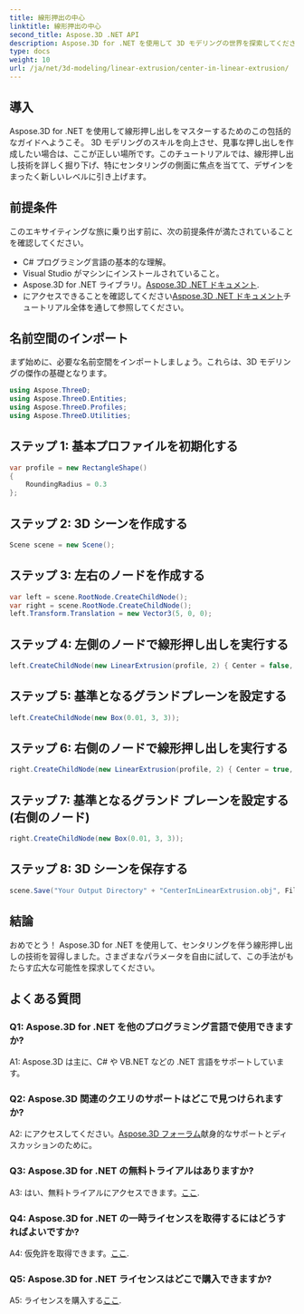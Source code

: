 ```yaml
---
title: 線形押出の中心
linktitle: 線形押出の中心
second_title: Aspose.3D .NET API
description: Aspose.3D for .NET を使用して 3D モデリングの世界を探索してください。直線押し出し技術を中心に据えて、見事なデザインを作成し、創造性を解き放ちます。
type: docs
weight: 10
url: /ja/net/3d-modeling/linear-extrusion/center-in-linear-extrusion/
---
```

## 導入

Aspose.3D for .NET を使用して線形押し出しをマスターするためのこの包括的なガイドへようこそ。 3D モデリングのスキルを向上させ、見事な押し出しを作成したい場合は、ここが正しい場所です。このチュートリアルでは、線形押し出し技術を詳しく掘り下げ、特にセンタリングの側面に焦点を当てて、デザインをまったく新しいレベルに引き上げます。

## 前提条件

このエキサイティングな旅に乗り出す前に、次の前提条件が満たされていることを確認してください。

- C# プログラミング言語の基本的な理解。
- Visual Studio がマシンにインストールされていること。
-  Aspose.3D for .NET ライブラリ。[Aspose.3D .NET ドキュメント](https://reference.aspose.com/3d/net/).
- にアクセスできることを確認してください[Aspose.3D .NET ドキュメント](https://reference.aspose.com/3d/net/)チュートリアル全体を通して参照してください。

## 名前空間のインポート

まず始めに、必要な名前空間をインポートしましょう。これらは、3D モデリングの傑作の基礎となります。

```csharp
using Aspose.ThreeD;
using Aspose.ThreeD.Entities;
using Aspose.ThreeD.Profiles;
using Aspose.ThreeD.Utilities;
```

## ステップ 1: 基本プロファイルを初期化する

```csharp
var profile = new RectangleShape()
{
    RoundingRadius = 0.3
};
```

## ステップ 2: 3D シーンを作成する

```csharp
Scene scene = new Scene();
```

## ステップ 3: 左右のノードを作成する

```csharp
var left = scene.RootNode.CreateChildNode();
var right = scene.RootNode.CreateChildNode();
left.Transform.Translation = new Vector3(5, 0, 0);
```

## ステップ 4: 左側のノードで線形押し出しを実行する

```csharp
left.CreateChildNode(new LinearExtrusion(profile, 2) { Center = false, Slices = 3 });
```

## ステップ 5: 基準となるグランドプレーンを設定する

```csharp
left.CreateChildNode(new Box(0.01, 3, 3));
```

## ステップ 6: 右側のノードで線形押し出しを実行する

```csharp
right.CreateChildNode(new LinearExtrusion(profile, 2) { Center = true, Slices = 3 });
```

## ステップ 7: 基準となるグランド プレーンを設定する (右側のノード)

```csharp
right.CreateChildNode(new Box(0.01, 3, 3));
```

## ステップ 8: 3D シーンを保存する

```csharp
scene.Save("Your Output Directory" + "CenterInLinearExtrusion.obj", FileFormat.WavefrontOBJ);
```

## 結論

おめでとう！ Aspose.3D for .NET を使用して、センタリングを伴う線形押し出しの技術を習得しました。さまざまなパラメータを自由に試して、この手法がもたらす広大な可能性を探求してください。

## よくある質問

### Q1: Aspose.3D for .NET を他のプログラミング言語で使用できますか?

A1: Aspose.3D は主に、C# や VB.NET などの .NET 言語をサポートしています。

### Q2: Aspose.3D 関連のクエリのサポートはどこで見つけられますか?

 A2: にアクセスしてください。[Aspose.3D フォーラム](https://forum.aspose.com/c/3d/18)献身的なサポートとディスカッションのために。

### Q3: Aspose.3D for .NET の無料トライアルはありますか?

 A3: はい、無料トライアルにアクセスできます。[ここ](https://releases.aspose.com/).

### Q4: Aspose.3D for .NET の一時ライセンスを取得するにはどうすればよいですか?

 A4: 仮免許を取得できます。[ここ](https://purchase.aspose.com/temporary-license/).

### Q5: Aspose.3D for .NET ライセンスはどこで購入できますか?

 A5: ライセンスを購入する[ここ](https://purchase.aspose.com/buy).
